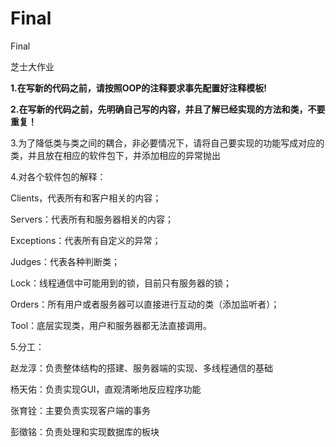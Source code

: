 # Final

Final

芝士大作业

**1.在写新的代码之前，请按照OOP的注释要求事先配置好注释模板!**

**2.在写新的代码之前，先明确自己写的内容，并且了解已经实现的方法和类，不要重复！**

3.为了降低类与类之间的耦合，非必要情况下，请将自己要实现的功能写成对应的类，并且放在相应的软件包下，并添加相应的异常抛出

4.对各个软件包的解释：

Clients，代表所有和客户相关的内容；

Servers：代表所有和服务器相关的内容；

Exceptions：代表所有自定义的异常；

Judges：代表各种判断类；

Lock：线程通信中可能用到的锁，目前只有服务器的锁；

Orders：所有用户或者服务器可以直接进行互动的类（添加监听者）；

Tool：底层实现类，用户和服务器都无法直接调用。

5.分工：

赵龙淳：负责整体结构的搭建、服务器端的实现、多线程通信的基础

杨天佑：负责实现GUI，直观清晰地反应程序功能

张育铨：主要负责实现客户端的事务

彭徵铭：负责处理和实现数据库的板块